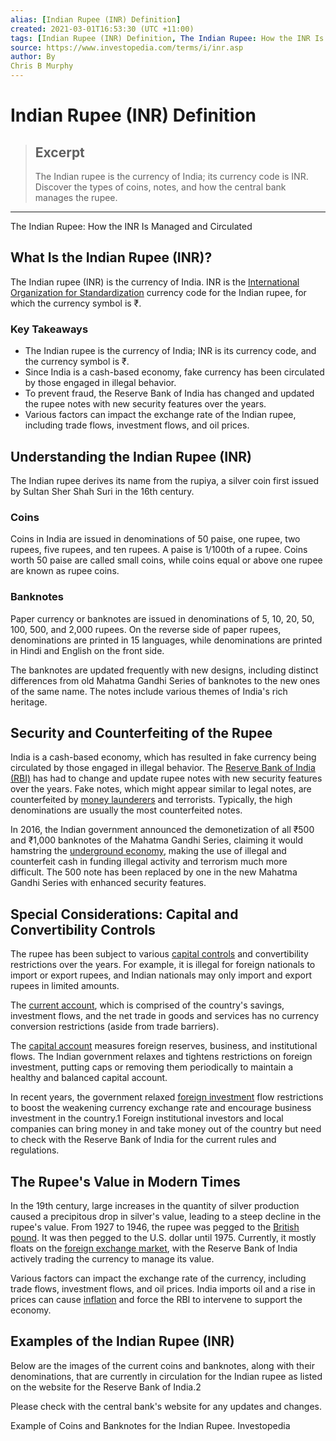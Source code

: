 ```yaml
---
alias: [Indian Rupee (INR) Definition]
created: 2021-03-01T16:53:30 (UTC +11:00)
tags: [Indian Rupee (INR) Definition, The Indian Rupee: How the INR Is Managed and Circulated]
source: https://www.investopedia.com/terms/i/inr.asp
author: By
Chris B Murphy
---
```


# Indian Rupee (INR) Definition

> ## Excerpt
> The Indian rupee is the currency of India; its currency code is INR. Discover the types of coins, notes, and how the central bank manages the rupee.

---

The Indian Rupee: How the INR Is Managed and Circulated
## What Is the Indian Rupee (INR)?

The Indian rupee (INR) is the currency of India. INR is the [International Organization for Standardization](https://www.investopedia.com/terms/i/international-organization-for-standardization-iso.asp) currency code for the Indian rupee, for which the currency symbol is ₹.

### Key Takeaways

-   The Indian rupee is the currency of India; INR is its currency code, and the currency symbol is ₹.
-   Since India is a cash-based economy, fake currency has been circulated by those engaged in illegal behavior.
-   To prevent fraud, the Reserve Bank of India has changed and updated the rupee notes with new security features over the years. 
-   Various factors can impact the exchange rate of the Indian rupee, including trade flows, investment flows, and oil prices.

## Understanding the Indian Rupee (INR)

The Indian rupee derives its name from the rupiya, a silver coin first issued by Sultan Sher Shah Suri in the 16th century.

### Coins

Coins in India are issued in denominations of 50 paise, one rupee, two rupees, five rupees, and ten rupees. A paise is 1/100th of a rupee. Coins worth 50 paise are called small coins, while coins equal or above one rupee are known as rupee coins.

### Banknotes

Paper currency or banknotes are issued in denominations of 5, 10, 20, 50, 100, 500, and 2,000 rupees. On the reverse side of paper rupees, denominations are printed in 15 languages, while denominations are printed in Hindi and English on the front side.

The banknotes are updated frequently with new designs, including distinct differences from old Mahatma Gandhi Series of banknotes to the new ones of the same name. The notes include various themes of India's rich heritage.

## Security and Counterfeiting of the Rupee

India is a cash-based economy, which has resulted in fake currency being circulated by those engaged in illegal behavior. The [Reserve Bank of India (RBI)](https://www.investopedia.com/terms/r/rbi.asp) has had to change and update rupee notes with new security features over the years. Fake notes, which might appear similar to legal notes, are counterfeited by [money launderers](https://www.investopedia.com/terms/m/moneylaundering.asp) and terrorists. Typically, the high denominations are usually the most counterfeited notes. 

In 2016, the Indian government announced the demonetization of all ₹500 and ₹1,000 banknotes of the Mahatma Gandhi Series, claiming it would hamstring the [underground economy](https://www.investopedia.com/terms/u/underground-economy.asp), making the use of illegal and counterfeit cash in funding illegal activity and terrorism much more difficult. The 500 note has been replaced by one in the new Mahatma Gandhi Series with enhanced security features.

## Special Considerations: Capital and Convertibility Controls

The rupee has been subject to various [capital controls](https://www.investopedia.com/terms/c/capital_conrol.asp) and convertibility restrictions over the years. For example, it is illegal for foreign nationals to import or export rupees, and Indian nationals may only import and export rupees in limited amounts.

The [current account](https://www.investopedia.com/terms/c/currentaccount.asp), which is comprised of the country's savings, investment flows, and the net trade in goods and services has no currency conversion restrictions (aside from trade barriers).

The [capital account](https://www.investopedia.com/terms/c/capitalaccount.asp) measures foreign reserves, business, and institutional flows. The Indian government relaxes and tightens restrictions on foreign investment, putting caps or removing them periodically to maintain a healthy and balanced capital account.

In recent years, the government relaxed [foreign investment](https://www.investopedia.com/terms/f/foreign-investment.asp) flow restrictions to boost the weakening currency exchange rate and encourage business investment in the country.1 Foreign institutional investors and local companies can bring money in and take money out of the country but need to check with the Reserve Bank of India for the current rules and regulations.

## The Rupee's Value in Modern Times

In the 19th century, large increases in the quantity of silver production caused a precipitous drop in silver's value, leading to a steep decline in the rupee's value. From 1927 to 1946, the rupee was pegged to the [British pound](https://www.investopedia.com/terms/q/quid.asp). It was then pegged to the U.S. dollar until 1975. Currently, it mostly floats on the [foreign exchange market](https://www.investopedia.com/terms/forex/f/foreign-exchange-markets.asp), with the Reserve Bank of India actively trading the currency to manage its value.

Various factors can impact the exchange rate of the currency, including trade flows, investment flows, and oil prices. India imports oil and a rise in prices can cause [inflation](https://www.investopedia.com/terms/i/inflation.asp) and force the RBI to intervene to support the economy.

## Examples of the Indian Rupee (INR)

Below are the images of the current coins and banknotes, along with their denominations, that are currently in circulation for the Indian rupee as listed on the website for the Reserve Bank of India.2

Please check with the central bank's website for any updates and changes.

Example of Coins and Banknotes for the Indian Rupee. Investopedia
